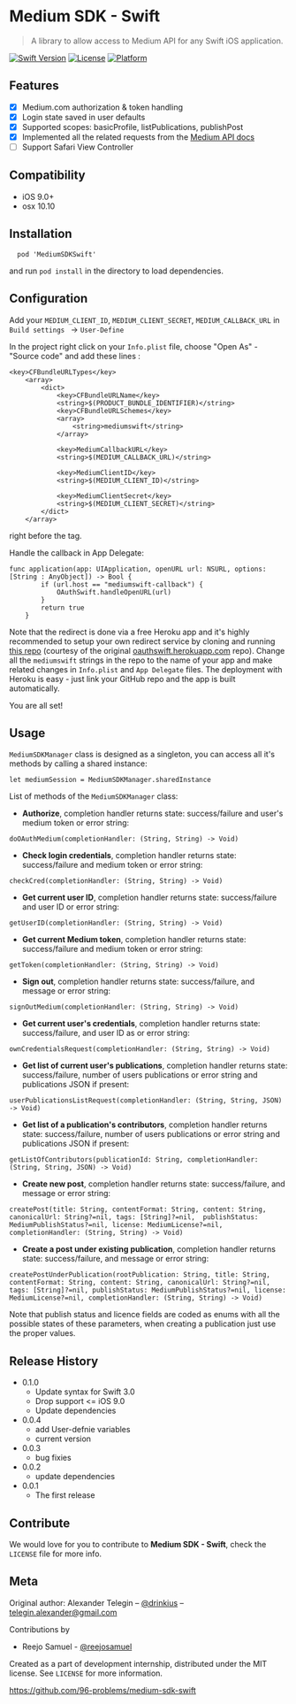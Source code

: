 Medium SDK - Swift
===============
> A library to allow access to Medium API for any Swift iOS application.

[![Swift Version][swift-image]][swift-url]
[![License][license-image]][license-url]
[![Platform][platform-image]][platform-url]

## Features

- [x] Medium.com authorization & token handling
- [x] Login state saved in user defaults
- [x] Supported scopes: basicProfile, listPublications, publishPost
- [x] Implemented all the related requests from the [Medium API docs](https://github.com/Medium/medium-api-docs)
- [ ] Support Safari View Controller

## Compatibility

- iOS 9.0+
- osx 10.10

## Installation

```
  pod 'MediumSDKSwift'
```

and run `pod install` in the directory to load dependencies.

## Configuration

Add your `MEDIUM_CLIENT_ID`, `MEDIUM_CLIENT_SECRET`, `MEDIUM_CALLBACK_URL`
in `Build settings ` -> `User-Define`

In the project right click on your `Info.plist` file,
choose "Open As" - "Source code" and add these lines :

```
<key>CFBundleURLTypes</key>
    <array>
        <dict>
            <key>CFBundleURLName</key>
            <string>$(PRODUCT_BUNDLE_IDENTIFIER)</string>
            <key>CFBundleURLSchemes</key>
            <array>
                <string>mediumswift</string>
            </array>

            <key>MediumCallbackURL</key>
          	<string>$(MEDIUM_CALLBACK_URL)</string>

          	<key>MediumClientID</key>
          	<string>$(MEDIUM_CLIENT_ID)</string>

          	<key>MediumClientSecret</key>
          	<string>$(MEDIUM_CLIENT_SECRET)</string>
        </dict>
    </array>
```

right before the </dict> tag.

Handle the callback in App Delegate:

```
func application(app: UIApplication, openURL url: NSURL, options: [String : AnyObject]) -> Bool {
        if (url.host == "mediumswift-callback") {
            OAuthSwift.handleOpenURL(url)
        }
        return true
    }
```

Note that the redirect is done via a free Heroku app and it's highly recommended to setup your own redirect service by cloning and running [this repo](https://github.com/drinkius/mediumswift.herokuapp.com) (courtesy of the original [oauthswift.herokuapp.com](https://github.com/dongri/oauthswift.herokuapp.com) repo). Change all the `mediumswift` strings in the repo to the name of your app and make related changes in `Info.plist` and `App Delegate` files. The deployment with Heroku is easy - just link your GitHub repo and the app is built automatically.

You are all set!

## Usage

``MediumSDKManager`` class is designed as a singleton, you can access all it's methods by calling a shared instance:

```
let mediumSession = MediumSDKManager.sharedInstance
```

List of methods of the ``MediumSDKManager`` class:

* **Authorize**, completion handler returns state: success/failure and user's medium token or error string:
```
doOAuthMedium(completionHandler: (String, String) -> Void)
```

* **Check login credentials**, completion handler returns state: success/failure and medium token or error string:
```
checkCred(completionHandler: (String, String) -> Void)
```

* **Get current user ID**, completion handler returns state: success/failure and user ID or error string:
```
getUserID(completionHandler: (String, String) -> Void)
```

* **Get current Medium token**, completion handler returns state: success/failure and medium token or error string:
```
getToken(completionHandler: (String, String) -> Void)
```

* **Sign out**, completion handler returns state: success/failure, and message or error string:
```
signOutMedium(completionHandler: (String, String) -> Void)
```

* **Get current user's credentials**, completion handler returns state: success/failure, and user ID as or error string:
```
ownCredentialsRequest(completionHandler: (String, String) -> Void)
```

* **Get list of current user's publications**, completion handler returns state: success/failure, number of users publications or error string and publications JSON if present:
```
userPublicationsListRequest(completionHandler: (String, String, JSON) -> Void)
```

* **Get list of a publication's contributors**, completion handler returns state: success/failure, number of users publications or error string and publications JSON if present:
```
getListOfContributors(publicationId: String, completionHandler: (String, String, JSON) -> Void)
```

* **Create new post**, completion handler returns state: success/failure, and message or error string:
```
createPost(title: String, contentFormat: String, content: String, canonicalUrl: String?=nil, tags: [String]?=nil,  publishStatus: MediumPublishStatus?=nil, license: MediumLicense?=nil, completionHandler: (String, String) -> Void)
```

* **Create a post under existing publication**, completion handler returns state: success/failure, and message or error string:
```
createPostUnderPublication(rootPublication: String, title: String, contentFormat: String, content: String, canonicalUrl: String?=nil, tags: [String]?=nil, publishStatus: MediumPublishStatus?=nil, license: MediumLicense?=nil, completionHandler: (String, String) -> Void)
```

Note that publish status and licence fields are coded as enums with all the possible states of these parameters, when creating a publication just use the proper values.

## Release History

* 0.1.0
    * Update syntax for Swift 3.0
    * Drop support <= iOS 9.0
    * Update dependencies
* 0.0.4
    * add User-defnie variables
    * current version
* 0.0.3
    * bug fixies
* 0.0.2
    * update dependencies
* 0.0.1
    * The first release

## Contribute

We would love for you to contribute to **Medium SDK - Swift**, check the ``LICENSE`` file for more info.

## Meta

Original author:
Alexander Telegin – [@drinkius](https://github.com/drinkius) – telegin.alexander@gmail.com

Contributions by
- Reejo Samuel - [@reejosamuel](https://github.com/reejosamuel)

Created as a part of development internship, distributed under the MIT license. See ``LICENSE`` for more information.

https://github.com/96-problems/medium-sdk-swift

[swift-image]:https://img.shields.io/badge/swift-2.2-orange.svg
[swift-url]: https://swift.org/
[license-image]: https://img.shields.io/badge/License-MIT-blue.svg
[license-url]: LICENSE
[platform-image]: https://img.shields.io/badge/platform-ios-green.svg
[platform-url]: http://www.apple.com
